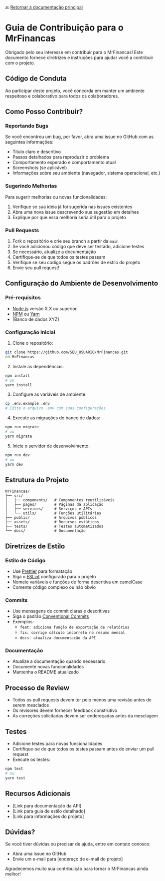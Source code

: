 🔙 [Retornar à documentação principal](../../README.md)

# Guia de Contribuição para o MrFinancas

Obrigado pelo seu interesse em contribuir para o MrFinancas! Este documento fornece diretrizes e instruções para ajudar você a contribuir com o projeto.

## Código de Conduta

Ao participar deste projeto, você concorda em manter um ambiente respeitoso e colaborativo para todos os colaboradores.

## Como Posso Contribuir?

### Reportando Bugs

Se você encontrou um bug, por favor, abra uma issue no GitHub com as seguintes informações:

- Título claro e descritivo
- Passos detalhados para reproduzir o problema
- Comportamento esperado e comportamento atual
- Screenshots (se aplicável)
- Informações sobre seu ambiente (navegador, sistema operacional, etc.)

### Sugerindo Melhorias

Para sugerir melhorias ou novas funcionalidades:

1. Verifique se sua ideia já foi sugerida nas issues existentes
2. Abra uma nova issue descrevendo sua sugestão em detalhes
3. Explique por que essa melhoria seria útil para o projeto

### Pull Requests

1. Fork o repositório e crie seu branch a partir da `main`
2. Se você adicionou código que deve ser testado, adicione testes
3. Se necessário, atualize a documentação
4. Certifique-se de que todos os testes passam
5. Verifique se seu código segue os padrões de estilo do projeto
6. Envie seu pull request!

## Configuração do Ambiente de Desenvolvimento

### Pré-requisitos

- [Node.js](https://nodejs.org/) versão X.X ou superior
- [NPM](https://www.npmjs.com/) ou [Yarn](https://yarnpkg.com/)
- [Banco de dados XYZ]

### Configuração Inicial

1. Clone o repositório:
```bash
git clone https://github.com/SEU_USUARIO/MrFinancas.git
cd MrFinancas
```

2. Instale as dependências:
```bash
npm install
# ou
yarn install
```

3. Configure as variáveis de ambiente:
```bash
cp .env.example .env
# Edite o arquivo .env com suas configurações
```

4. Execute as migrações do banco de dados:
```bash
npm run migrate
# ou
yarn migrate
```

5. Inicie o servidor de desenvolvimento:
```bash
npm run dev
# ou
yarn dev
```

## Estrutura do Projeto

```
MrFinancas/
├── src/
│   ├── components/   # Componentes reutilizáveis
│   ├── pages/        # Páginas da aplicação
│   ├── services/     # Serviços e APIs
│   └── utils/        # Funções utilitárias
├── public/           # Arquivos públicos
├── assets/           # Recursos estáticos
├── tests/            # Testes automatizados
└── docs/             # Documentação
```

## Diretrizes de Estilo

### Estilo de Código

- Use [Prettier](https://prettier.io/) para formatação
- Siga o [ESLint](https://eslint.org/) configurado para o projeto
- Nomeie variáveis e funções de forma descritiva em camelCase
- Comente código complexo ou não óbvio

### Commits

- Use mensagens de commit claras e descritivas
- Siga o padrão [Conventional Commits](https://www.conventionalcommits.org/)
- Exemplos:
  - `feat: adiciona função de exportação de relatórios`
  - `fix: corrige cálculo incorreto no resumo mensal`
  - `docs: atualiza documentação da API`

### Documentação

- Atualize a documentação quando necessário
- Documente novas funcionalidades
- Mantenha o README atualizado

## Processo de Review

- Todos os pull requests devem ter pelo menos uma revisão antes de serem mesclados
- Os revisores devem fornecer feedback construtivo
- As correções solicitadas devem ser endereçadas antes da mesclagem

## Testes

- Adicione testes para novas funcionalidades
- Certifique-se de que todos os testes passam antes de enviar um pull request
- Execute os testes:
```bash
npm test
# ou
yarn test
```

## Recursos Adicionais

- [Link para documentação da API]
- [Link para guia de estilo detalhado]
- [Link para informações do projeto]

## Dúvidas?

Se você tiver dúvidas ou precisar de ajuda, entre em contato conosco:

- Abra uma issue no GitHub
- Envie um e-mail para [endereço de e-mail do projeto]

Agradecemos muito sua contribuição para tornar o MrFinancas ainda melhor!
